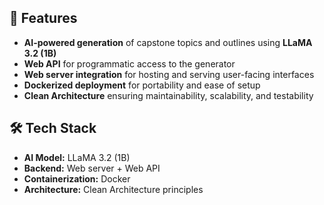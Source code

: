 ## 🚀 Features  
- **AI-powered generation** of capstone topics and outlines using **LLaMA 3.2 (1B)**  
- **Web API** for programmatic access to the generator  
- **Web server integration** for hosting and serving user-facing interfaces  
- **Dockerized deployment** for portability and ease of setup  
- **Clean Architecture** ensuring maintainability, scalability, and testability  

## 🛠️ Tech Stack  
- **AI Model:** LLaMA 3.2 (1B)  
- **Backend:** Web server + Web API  
- **Containerization:** Docker  
- **Architecture:** Clean Architecture principles  
